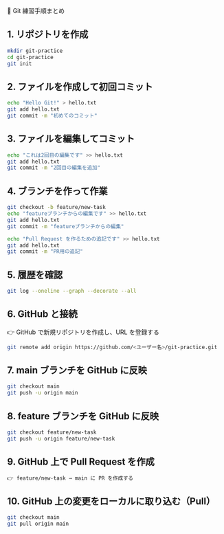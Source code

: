 
📝 Git 練習手順まとめ


## 1. リポジトリを作成

```bash
mkdir git-practice
cd git-practice
git init
```

## 2. ファイルを作成して初回コミット

```bash
echo "Hello Git!" > hello.txt
git add hello.txt
git commit -m "初めてのコミット"
```

## 3. ファイルを編集してコミット

```bash
echo "これは2回目の編集です" >> hello.txt
git add hello.txt
git commit -m "2回目の編集を追加"
```

## 4. ブランチを作って作業

```bash
git checkout -b feature/new-task
echo "featureブランチからの編集です" >> hello.txt
git add hello.txt
git commit -m "featureブランチからの編集"

echo "Pull Request を作るための追記です" >> hello.txt
git add hello.txt
git commit -m "PR用の追記"
```

## 5. 履歴を確認

```bash
git log --oneline --graph --decorate --all
```

## 6. GitHub と接続

👉 GitHub で新規リポジトリを作成し、URL を登録する
```bash
git remote add origin https://github.com/<ユーザー名>/git-practice.git
```

## 7. main ブランチを GitHub に反映

```bash
git checkout main
git push -u origin main
```

## 8. feature ブランチを GitHub に反映

```bash
git checkout feature/new-task
git push -u origin feature/new-task
```

## 9. GitHub 上で Pull Request を作成

```bash
👉 feature/new-task → main に PR を作成する
```

## 10. GitHub 上の変更をローカルに取り込む（Pull）

```bash
git checkout main
git pull origin main
```
